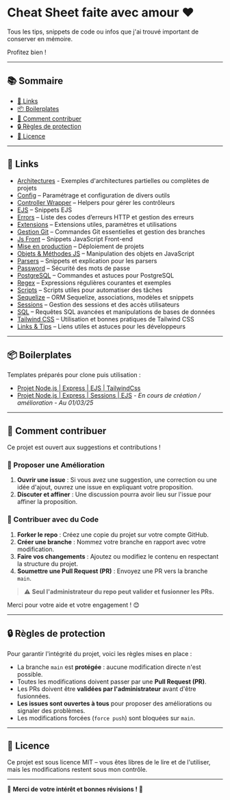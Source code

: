 # Cheat Sheet faite avec amour ❤️

Tous les tips, snippets de code ou infos que j'ai trouvé important de conserver en mémoire.

Profitez bien !

---

## 📚 Sommaire

- [🔗 Links](#-links)
- [📦 Boilerplates](#-boilerplates)
- [🤝 Comment contribuer](#-comment-contribuer)
- [🔒 Règles de protection](#-règles-de-protection)
- [📜 Licence](#-licence)

---

## 🔗 Links

- [Architectures](docs/architectures/) - Exemples d'architectures partielles ou complètes de projets
- [Config](docs/config/) – Paramétrage et configuration de divers outils
- [Controller Wrapper](docs/controller-wrapper/) – Helpers pour gérer les contrôleurs
- [EJS](docs/ejs/) – Snippets EJS
- [Errors](docs/errors/) – Liste des codes d’erreurs HTTP et gestion des erreurs
- [Extensions](docs/extensions) – Extensions utiles, paramètres et utilisations
- [Gestion Git](docs/gestion-git/) – Commandes Git essentielles et gestion des branches
- [Js Front](docs/js-front/) – Snippets JavaScript Front-end
- [Mise en production](docs/mise-en-production/) – Déploiement de projets
- [Objets & Méthodes JS](docs/objets-methodes/) – Manipulation des objets en JavaScript
- [Parsers](docs/parsers/) – Snippets et explication pour les parsers
- [Password](docs/password/) – Sécurité des mots de passe
- [PostgreSQL](docs/postgresql/) – Commandes et astuces pour PostgreSQL
- [Regex](docs/regex/) – Expressions régulières courantes et exemples
- [Scripts](docs/scripts/) – Scripts utiles pour automatiser des tâches
- [Sequelize](docs/sequelize/) – ORM Sequelize, associations, modèles et snippets
- [Sessions](docs/sessions/) – Gestion des sessions et des accès utilisateurs
- [SQL](docs/sql/) – Requêtes SQL avancées et manipulations de bases de données
- [Tailwind CSS](docs/tailwind/) – Utilisation et bonnes pratiques de Tailwind CSS
- [Links & Tips](docs/links-tips/) – Liens utiles et astuces pour les développeurs

---

## 📦 Boilerplates

Templates préparés pour clone puis utilisation :

- [Projet Node.js | Express | EJS | TailwindCss](https://github.com/BaptisteLize/node-express-ejs-tailwind-project)
- [Projet Node.js | Express | Sessions | EJS](https://github.com/BaptisteLize/Template-node-express-ejs-sessions) *- En cours de création / amélioration - Au 01/03/25*

---

## 🤝 Comment contribuer

Ce projet est ouvert aux suggestions et contributions !

### 💪 Proposer une Amélioration

1. **Ouvrir une issue** : Si vous avez une suggestion, une correction ou une idée d'ajout, ouvrez une issue en expliquant votre proposition.
2. **Discuter et affiner** : Une discussion pourra avoir lieu sur l'issue pour affiner la proposition.

### 🔀 Contribuer avec du Code

1. **Forker le repo** : Créez une copie du projet sur votre compte GitHub.
2. **Créer une branche** : Nommez votre branche en rapport avec votre modification.
3. **Faire vos changements** : Ajoutez ou modifiez le contenu en respectant la structure du projet.
4. **Soumettre une Pull Request (PR)** : Envoyez une PR vers la branche `main`.

> ⚠️ **Seul l'administrateur du repo peut valider et fusionner les PRs.**

Merci pour votre aide et votre engagement ! 😊

---

## 🔒 Règles de protection

Pour garantir l'intégrité du projet, voici les règles mises en place :

- La branche `main` est **protégée** : aucune modification directe n'est possible.
- Toutes les modifications doivent passer par une **Pull Request (PR)**.
- Les PRs doivent être **validées par l'administrateur** avant d'être fusionnées.
- **Les issues sont ouvertes à tous** pour proposer des améliorations ou signaler des problèmes.
- Les modifications forcées (`force push`) sont bloquées sur `main`.

---

## 📜 Licence

Ce projet est sous licence MIT – vous êtes libres de le lire et de l'utiliser, mais les modifications restent sous mon contrôle.

---

🎉 **Merci de votre intérêt et bonnes révisions !** 🚀

